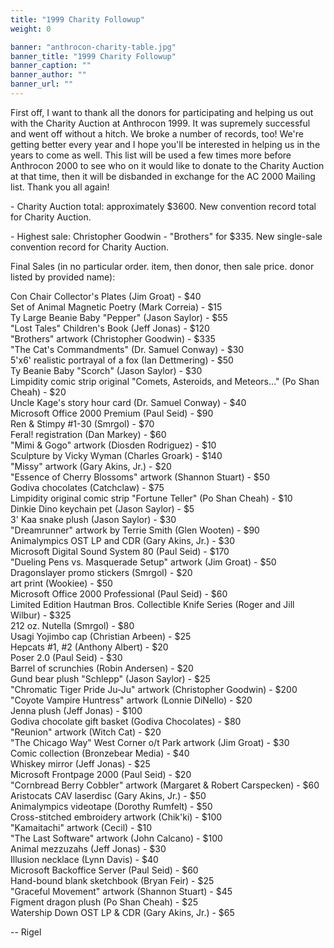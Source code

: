 ```yaml
---
title: "1999 Charity Followup"
weight: 0

banner: "anthrocon-charity-table.jpg"
banner_title: "1999 Charity Followup"
banner_caption: ""
banner_author: ""
banner_url: ""
---
```


First off, I want to thank all the donors for participating and helping us out with the Charity Auction at Anthrocon 1999. It was supremely successful and went off without a hitch. We broke a number of records, too! We're getting better every year and I hope you'll be interested in helping us in the years to come as well. This list will be used a few times more before Anthrocon 2000 to see who on it would like to donate to the Charity Auction at that time, then it will be disbanded in exchange for the AC 2000 Mailing list. Thank you all again!

\- Charity Auction total: approximately $3600. New convention record total for Charity Auction.

\- Highest sale: Christopher Goodwin - "Brothers" for $335. New single-sale convention record for Charity Auction.

Final Sales (in no particular order. item, then donor, then sale price. donor listed by provided name):

Con Chair Collector's Plates (Jim Groat) - $40<br>
Set of Animal Magnetic Poetry (Mark Correia) - $15<br>
Ty Large Beanie Baby "Pepper" (Jason Saylor) - $55<br>
"Lost Tales" Children's Book (Jeff Jonas) - $120<br>
"Brothers" artwork (Christopher Goodwin) - $335<br>
"The Cat's Commandments" (Dr. Samuel Conway) - $30<br>
5'x6' realistic portrayal of a fox (Ian Dettmering) - $50<br>
Ty Beanie Baby "Scorch" (Jason Saylor) - $30<br>
Limpidity comic strip original "Comets, Asteroids, and Meteors..." (Po Shan Cheah) - $20<br>
Uncle Kage's story hour card (Dr. Samuel Conway) - $40<br>
Microsoft Office 2000 Premium (Paul Seid) - $90<br>
Ren & Stimpy #1-30 (Smrgol) - $70<br>
Feral! registration (Dan Markey) - $60<br>
"Mimi & Gogo" artwork (Diosden Rodriguez) - $10<br>
Sculpture by Vicky Wyman (Charles Groark) - $140<br>
"Missy" artwork (Gary Akins, Jr.) - $20<br>
"Essence of Cherry Blossoms" artwork (Shannon Stuart) - $50<br>
Godiva chocolates (Catchclaw) - $75<br>
Limpidity original comic strip "Fortune Teller" (Po Shan Cheah) - $10<br>
Dinkie Dino keychain pet (Jason Saylor) - $5<br>
3' Kaa snake plush (Jason Saylor) - $30<br>
"Dreamrunner" artwork by Terrie Smith (Glen Wooten) - $90<br>
Animalympics OST LP and CDR (Gary Akins, Jr.) - $30<br>
Microsoft Digital Sound System 80 (Paul Seid) - $170<br>
"Dueling Pens vs. Masquerade Setup" artwork (Jim Groat) - $50<br>
Dragonslayer promo stickers (Smrgol) - $20<br>
art print (Wookiee) - $50<br>
Microsoft Office 2000 Professional (Paul Seid) - $60<br>
Limited Edition Hautman Bros. Collectible Knife Series (Roger and Jill Wilbur) - $325<br>
212 oz. Nutella (Smrgol) - $80<br>
Usagi Yojimbo cap (Christian Arbeen) - $25<br>
Hepcats #1, #2 (Anthony Albert) - $20<br>
Poser 2.0 (Paul Seid) - $30<br>
Barrel of scrunchies (Robin Andersen) - $20<br>
Gund bear plush "Schlepp" (Jason Saylor) - $25<br>
"Chromatic Tiger Pride Ju-Ju" artwork (Christopher Goodwin) - $200<br>
"Coyote Vampire Huntress" artwork (Lonnie DiNello) - $20<br>
Jenna plush (Jeff Jonas) - $100<br>
Godiva chocolate gift basket (Godiva Chocolates) - $80<br>
"Reunion" artwork (Witch Cat) - $20<br>
"The Chicago Way" West Corner o/t Park artwork (Jim Groat) - $30<br>
Comic collection (Bronzebear Media) - $40<br>
Whiskey mirror (Jeff Jonas) - $25<br>
Microsoft Frontpage 2000 (Paul Seid) - $20<br>
"Cornbread Berry Cobbler" artwork (Margaret & Robert Carspecken) - $60<br>
Aristocats CAV laserdisc (Gary Akins, Jr.) - $50<br>
Animalympics videotape (Dorothy Rumfelt) - $50<br>
Cross-stitched embroidery artwork (Chik'ki) - $100<br>
"Kamaitachi" artwork (Cecil) - $10<br>
"The Last Software" artwork (John Calcano) - $100<br>
Animal mezzuzahs (Jeff Jonas) - $30<br>
Illusion necklace (Lynn Davis) - $40<br>
Microsoft Backoffice Server (Paul Seid) - $60<br>
Hand-bound blank sketchbook (Bryan Feir) - $25<br>
"Graceful Movement" artwork (Shannon Stuart) - $45<br>
Figment dragon plush (Po Shan Cheah) - $25<br>
Watership Down OST LP & CDR (Gary Akins, Jr.) - $65

-- Rigel
